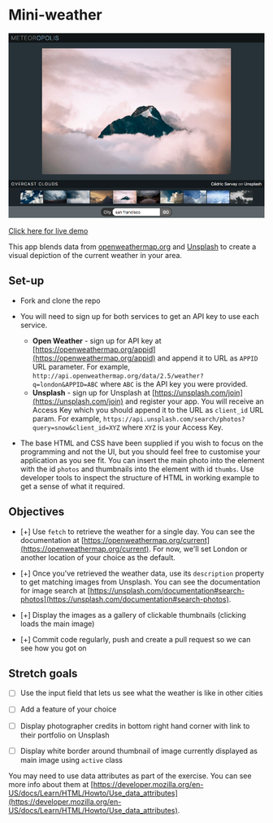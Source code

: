 # Mini-weather

![Screenshot](assets/meteoropolis.png)

[Click here for live demo](https://mini-weatherapp.herokuapp.com/)

This app blends data from [openweathermap.org](https://openweathermap.org/) and
[Unsplash](https://unsplash.com/developers) to create a visual depiction of the current weather in your area.

## Set-up

- Fork and clone the repo

- You will need to sign up for both services to get an API key to use each service.

  - **Open Weather** - sign up for API key at [https://openweathermap.org/appid](https://openweathermap.org/appid) and append it to URL as `APPID` URL parameter. For example, `http://api.openweathermap.org/data/2.5/weather?q=london&APPID=ABC` where `ABC` is the API key you were provided.
  - **Unsplash** - sign up for Unsplash at [https://unsplash.com/join](https://unsplash.com/join) and register your app. You will receive an Access Key which you should append it to the URL as `client_id` URL param. For example, `https://api.unsplash.com/search/photos?query=snow&client_id=XYZ` where `XYZ` is your Access Key.

- The base HTML and CSS have been supplied if you wish to focus on the programming and not the UI, but you should feel free to customise your application as you see fit. You can insert the main photo into the element with the id `photos` and thumbnails into the element with id `thumbs`. Use developer tools to inspect the structure of HTML in working example to get a sense of what it required.

## Objectives

- [+] Use `fetch` to retrieve the weather for a single day. You can see the documentation at [https://openweathermap.org/current](https://openweathermap.org/current). For now, we'll set London or another location of your choice as the default.

- [+] Once you've retrieved the weather data, use its `description` property to get matching images from Unsplash. You can see the documentation for image search at [https://unsplash.com/documentation#search-photos](https://unsplash.com/documentation#search-photos).

- [+] Display the images as a gallery of clickable thumbnails (clicking loads the main image)

- [+] Commit code regularly, push and create a pull request so we can see how you got on

## Stretch goals

- [ ] Use the input field that lets us see what the weather is like in other cities

- [ ] Add a feature of your choice

- [ ] Display photographer credits in bottom right hand corner with link to their portfolio on Unsplash

- [ ] Display white border around thumbnail of image currently displayed as main image using `active` class

You may need to use data attributes as part of the exercise. You can see more info about them at [https://developer.mozilla.org/en-US/docs/Learn/HTML/Howto/Use_data_attributes](https://developer.mozilla.org/en-US/docs/Learn/HTML/Howto/Use_data_attributes).
